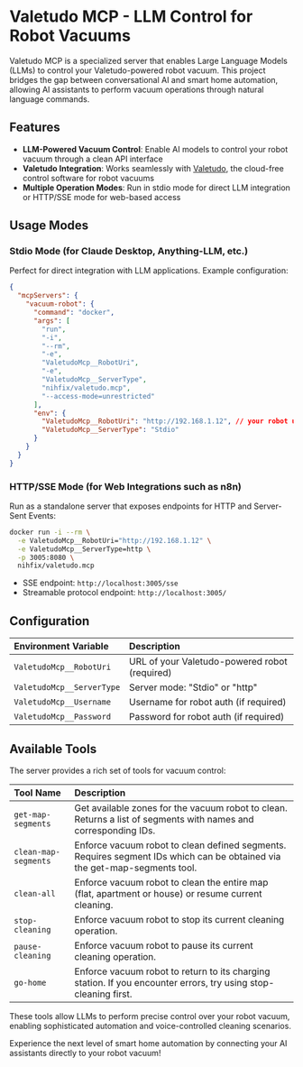 # Valetudo MCP - LLM Control for Robot Vacuums

Valetudo MCP is a specialized server that enables Large Language Models (LLMs) to control your Valetudo-powered robot vacuum. This project bridges the gap between conversational AI and smart home automation, allowing AI assistants to perform vacuum operations through natural language commands.

## Features

- **LLM-Powered Vacuum Control**: Enable AI models to control your robot vacuum through a clean API interface
- **Valetudo Integration**: Works seamlessly with [Valetudo](https://github.com/Hypfer/Valetudo), the cloud-free control software for robot vacuums
- **Multiple Operation Modes**: Run in stdio mode for direct LLM integration or HTTP/SSE mode for web-based access


## Usage Modes

### Stdio Mode (for Claude Desktop, Anything-LLM, etc.)

Perfect for direct integration with LLM applications. Example configuration:

```json
{
  "mcpServers": {
    "vacuum-robot": {
      "command": "docker",
      "args": [
        "run",
        "-i",
        "--rm",
        "-e",
        "ValetudoMcp__RobotUri",
        "-e",
        "ValetudoMcp__ServerType",
        "nihfix/valetudo.mcp",
        "--access-mode=unrestricted"
      ],
      "env": {
        "ValetudoMcp__RobotUri": "http://192.168.1.12", // your robot url
        "ValetudoMcp__ServerType": "Stdio"
      }
    }
  }
}
```


### HTTP/SSE Mode (for Web Integrations such as n8n)

Run as a standalone server that exposes endpoints for HTTP and Server-Sent Events:

```bash
docker run -i --rm \
  -e ValetudoMcp__RobotUri="http://192.168.1.12" \
  -e ValetudoMcp__ServerType=http \
  -p 3005:8080 \
  nihfix/valetudo.mcp
```

- SSE endpoint: `http://localhost:3005/sse`
- Streamable protocol endpoint: `http://localhost:3005/`


## Configuration

| Environment Variable | Description |
| :-- | :-- |
| `ValetudoMcp__RobotUri` | URL of your Valetudo-powered robot (required) |
| `ValetudoMcp__ServerType` | Server mode: "Stdio" or "http" |
| `ValetudoMcp__Username` | Username for robot auth (if required) |
| `ValetudoMcp__Password` | Password for robot auth (if required) |

## Available Tools

The server provides a rich set of tools for vacuum control:


| Tool Name | Description |
| :-- | :-- |
| `get-map-segments` | Get available zones for the vacuum robot to clean. Returns a list of segments with names and corresponding IDs. |
| `clean-map-segments` | Enforce vacuum robot to clean defined segments. Requires segment IDs which can be obtained via the get-map-segments tool. |
| `clean-all` | Enforce vacuum robot to clean the entire map (flat, apartment or house) or resume current cleaning. |
| `stop-cleaning` | Enforce vacuum robot to stop its current cleaning operation. |
| `pause-cleaning` | Enforce vacuum robot to pause its current cleaning operation. |
| `go-home` | Enforce vacuum robot to return to its charging station. If you encounter errors, try using stop-cleaning first. |

These tools allow LLMs to perform precise control over your robot vacuum, enabling sophisticated automation and voice-controlled cleaning scenarios.

Experience the next level of smart home automation by connecting your AI assistants directly to your robot vacuum!

